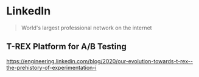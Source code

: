 # LinkedIn

> World's largest professional network on the internet

## T-REX Platform for A/B Testing

https://engineering.linkedin.com/blog/2020/our-evolution-towards-t-rex--the-prehistory-of-experimentation-i